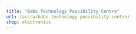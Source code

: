 ```yaml
---
title: "Babs Technology Possibility Centre"
url: /accra/babs-technology-possibility-centre/
shop: electronics
---
```

